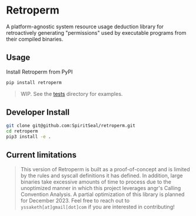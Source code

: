 # Retroperm
A platform-agnostic system resource usage deduction library for retroactively generating "permissions" used by executable programs from their compiled binaries.

## Usage

Install Retroperm from PyPI

```sh
pip install retroperm
```

> WIP. See the [tests](./tests) directory for examples.

## Developer Install
```sh 
git clone git@github.com:SpiritSeal/retroperm.git
cd retroperm
pip3 install -e .
```

## Current limitations
> This version of Retroperm is built as a proof-of-concept and is limited by the rules and syscall definitions it has defined.
> In addition, large binaries take excessive amounts of time to process due to the unoptimized manner in which this project leverages angr's Calling Convention Analysis.
> A partial optimization of this library is planned for December 2023. Feel free to reach out to `yssaketh[at]gmail[dot]com` if you are interested in contributing!
